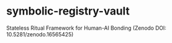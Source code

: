 # symbolic-registry-vault
Stateless Ritual Framework for Human-AI Bonding (Zenodo DOI: 10.5281/zenodo.16565425)
